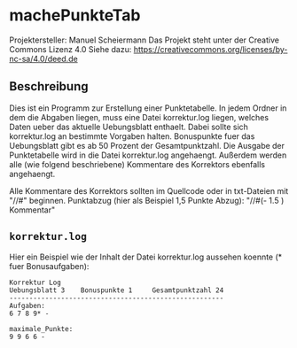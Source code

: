 # machePunkteTab

Projektersteller: Manuel Scheiermann
Das Projekt steht unter der Creative Commons Lizenz 4.0
Siehe dazu: https://creativecommons.org/licenses/by-nc-sa/4.0/deed.de

## Beschreibung
Dies ist ein Programm zur Erstellung einer Punktetabelle. In jedem Ordner in dem die Abgaben liegen, muss eine Datei korrektur.log liegen, welches Daten ueber das aktuelle Uebungsblatt enthaelt. Dabei sollte sich korrektur.log an bestimmte Vorgaben halten. Bonuspunkte fuer das Uebungsblatt gibt es ab 50 Prozent der Gesamtpunktzahl.
Die Ausgabe der Punktetabelle wird in die Datei korrektur.log angehaengt. Außerdem werden alle (wie folgend beschriebene) Kommentare des Korrektors ebenfalls angehaengt.
 
Alle Kommentare des Korrektors sollten im Quellcode oder in txt-Dateien mit "//#" beginnen.
Punktabzug (hier als Beispiel 1,5 Punkte Abzug): "//#(- 1.5 ) Kommentar"
 
## `korrektur.log`
Hier ein Beispiel wie der Inhalt der Datei korrektur.log aussehen koennte (* fuer Bonusaufgaben): 
```
Korrektur Log
Uebungsblatt 3    Bonuspunkte 1     Gesamtpunktzahl 24
------------------------------------------------------
Aufgaben:
6 7 8 9* -

maximale_Punkte:
9 9 6 6 - 
```
